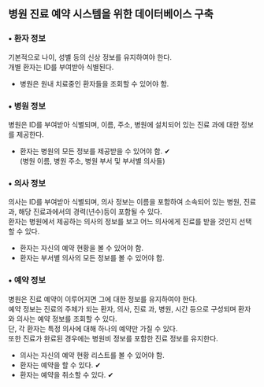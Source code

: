 ## 병원 진료 예약 시스템을 위한 데이터베이스 구축  
### • 환자 정보
기본적으로 나이, 성별 등의 신상 정보를 유지하여야 한다.  
개별 환자는 ID를 부여받아 식별된다.
* 병원은 원내 치료중인 환자들을 조회할 수 있어야 함.
### • 병원 정보  
  병원은 ID를 부여받아 식별되며, 이름, 주소, 병원에 설치되어 있는 진료 과에 대한 정보를 제공한다.
* 환자는 병원의 모든 정보를 제공받을 수 있어야 함. ✔  
  (병원 이름, 병원 주소, 병원 부서 및 부서별 의사들)
### • 의사 정보  
  의사는 ID를 부여받아 식별되며, 의사 정보는 이름을 포함하여 소속되어 있는 병원, 진료과, 해당 진료과에서의 경력(년수)등이 포함될 수 있다.  
  환자는 병원에서 제공하는 의사의 정보를 보고 어느 의사에게 진료를 받을 것인지 선택할 수 있다.
* 환자는 자신의 예약 현황을 볼 수 있어야 함.
* 환자는 부서별 의사의 모든 정보를 볼 수 있어야 함.
### • 예약 정보  
병원은 진료 예약이 이루어지면 그에 대한 정보를 유지하여야 한다.  
예약 정보는 진료의 주체가 되는 환자, 의사, 진료 과, 병원, 시간 등으로 구성되며 환자와 의사는 예약 정보를 조회할 수 있다.  
단, 각 환자는 특정 의사에 대해 하나의 예약만 가질 수 있다.  
또한 진료가 완료된 경우에는 병원비 정보를 포함한 진료 정보를 유지한다.
* 의사는 자신의 예약 현황 리스트를 볼 수 있어야 함.
* 환자는 예약을 할 수 있다. ✔
* 환자는 예약을 취소할 수 있다. ✔
